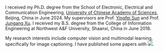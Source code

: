 I received my Ph.D. degree from the School of Electronic, Electrical and Communication Engineering, [University of Chinese Academy of Sciences](http://english.ucas.ac.cn/), Beijing, China in June 2024. My supervisors are Prof. [Yingfei Sun](http://people.ucas.ac.cn/~yfsun) and Prof. [Jungang Xu](http://ccip.ucas.ac.cn/team/professor/%e5%be%90%e4%bf%8a%e5%88%9a/). 
I received my B.S. degree from the College of Information Engineering at Northwest A&F University, Shaanxi, China in June 2018.

My research interests include computer vision and multimodal learning, specifically for image captioning.
I have published some papers with <a href='https://scholar.google.com/citations?user=mDtSmsEAAAAJ'><img src="https://img.shields.io/endpoint?logo=Google%20Scholar&url=https%3A%2F%2Fcdn.jsdelivr.net%2Fgh%2Fcurya-wangyiyu%2Fcurya-wangyiyu.github.io@google-scholar-stats%2Fgs_data_shieldsio.json&labelColor=f6f6f6&color=9cf&style=flat&label=citations"></a>.